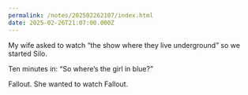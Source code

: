 ```yaml
---
permalink: /notes/202502262107/index.html
date: 2025-02-26T21:07:00.000Z
---
```


My wife asked to watch “the show where they live underground” so we started Silo. 

Ten minutes in: “So where’s the girl in blue?”

Fallout. She wanted to watch Fallout.